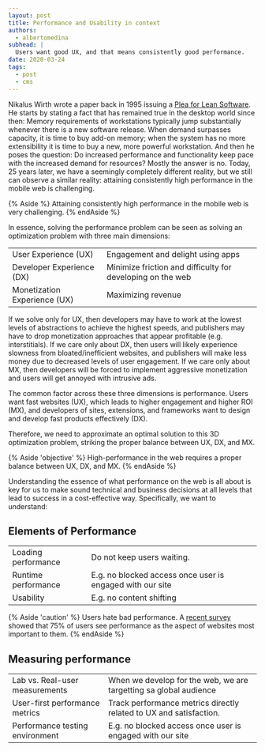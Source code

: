 ```yaml
---
layout: post
title: Performance and Usability in context
authors:
  - albertomedina
subhead: |
  Users want good UX, and that means consistently good performance.
date: 2020-03-24
tags:
  - post
  - cms
---
```

Nikalus Wirth wrote a paper back in 1995 issuing a [Plea for Lean Software](https://dl.acm.org/doi/10.1109/2.348001). He starts by stating a fact that has remained true in the desktop world since then: Memory requirements of workstations typically jump substantially whenever there is a new software release. When demand surpasses capacity, it is time to buy add-on memory; when the system has no more extensibility it is time to buy a new, more powerful workstation.  And then he poses the question: Do increased performance and functionality keep pace with the increased demand for resources? Mostly the answer is no. Today, 25 years later, we have a seemingly completely different reality, but we still can observe a similar reality: attaining consistently high performance in the mobile web is challenging.

{% Aside %}
Attaining consistently high performance in the mobile web is very challenging.
{% endAside %}

In essence, solving the performance problem can be seen as solving an optimization problem with three main dimensions:

<div class="w-table-wrapper">
  <table>
    <tbody>
      <tr>
        <td><bold>User Experience (UX)<bold></td>
        <td>Engagement and delight using apps</td>
      </tr>
      <tr>
        <td>Developer Experience (DX)</td>
        <td>Minimize friction and difficulty for developing on the web</td>
      </tr>
      <tr>
        <td>Monetization Experience (UX)</td>
        <td>Maximizing revenue</td>
      </tr>
    </tbody>
  </table>
</div>

If we solve only for UX, then developers may have to work at the lowest levels of abstractions to achieve the highest speeds, and publishers may have to drop monetization approaches that appear profitable (e.g. interstitials). If we care only about DX, then users will likely  experience slowness from bloated/inefficient websites, and publishers will make less money due to decreased levels of user engagement. If we care only about MX, then developers will be forced to implement aggressive monetization and users will get annoyed with intrusive ads.

The common factor across these three dimensions is performance. Users want fast websites (UX), which leads to higher engagement and higher ROI (MX), and developers of sites, extensions, and frameworks want to design and develop fast products effectively (DX).

Therefore, we need to approximate an optimal solution to this 3D optimization problem, striking the proper balance between UX, DX, and MX.

{% Aside  'objective' %}
High-performance in the web requires a proper balance between UX, DX, and MX.
{% endAside %}

Understanding the essence of what performance on the web is all about is key for us to make sound technical and business decisions at all levels that lead to success in a cost-effective way. Specifically, we want to understand:

## Elements of Performance

<div class="w-table-wrapper">
  <table>
    <tbody>
      <tr>
        <td><bold>Loading performance<bold></td>
        <td>Do not keep users waiting.</td>
      </tr>
      <tr>
        <td>Runtime performance</td>
        <td>E.g. no blocked access once user is engaged with our site</td>
      </tr>
      <tr>
        <td>Usability</td>
        <td>E.g. no content shifting</td>
      </tr>
    </tbody>
  </table>
</div>

{% Aside  'caution' %}
Users hate bad performance. A [recent survey](https://www.thinkwithgoogle.com/intl/en-gb/advertising-channels/mobile/need-speed-evaluating-perception-and-reality-speed-mobile-web/) showed that 75% of users see performance as the aspect of websites most important to them.
{% endAside %}

## Measuring performance

<div class="w-table-wrapper">
  <table>
    <tbody>
      <tr>
        <td><bold>Lab vs. Real-user measurements<bold></td>
        <td>When we develop for the web, we are targetting sa global audience</td>
      </tr>
      <tr>
        <td>User-first performance metrics</td>
        <td>Track performance metrics directly related to UX and satisfaction.</td>
      </tr>
      <tr>
        <td>Performance testing environment</td>
        <td>E.g. no blocked access once user is engaged with our site</td>
      </tr>
    </tbody>
  </table>
</div>

[collection]: /wordpress
